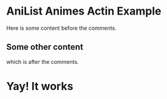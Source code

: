# AniList Animes Actin Example

Here is some content before the comments.

<!-- ANILIST:START -->
<!-- ANILIST:END -->

## Some other content

which is after the comments.

# Yay! It works
